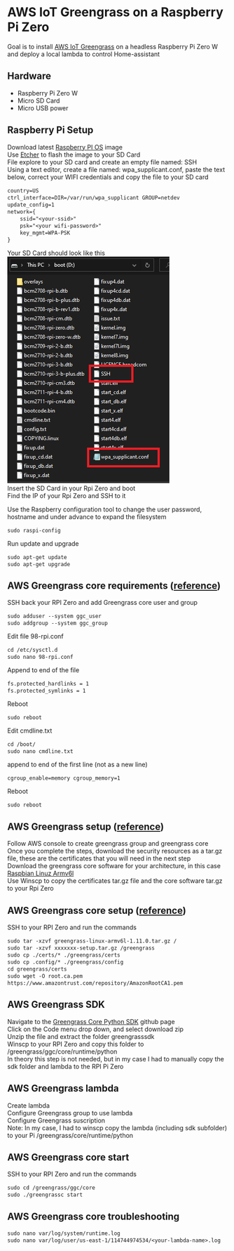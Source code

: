 # AWS IoT Greengrass on a Raspberry Pi Zero
Goal is to install [AWS IoT Greengrass](https://docs.aws.amazon.com/greengrass/latest/developerguide/quick-start.html) on a headless Raspberry Pi Zero W and deploy a local lambda to control Home-assistant

## Hardware
* Raspberry Pi Zero W<br/>
* Micro SD Card<br/>
* Micro USB power<br/>

## Raspberry Pi Setup 
Download latest [Raspberry PI OS](https://downloads.raspberrypi.org/raspios_lite_armhf_latest) image<br/>
Use [Etcher](https://www.balena.io/etcher/) to flash the image to your SD Card<br/>
File explore to your SD card and create an empty file named: SSH<br/>
Using a text editor, create a file named: wpa_supplicant.conf, paste the text below, correct your WIFI credentials
and copy the file to your SD card<br/>
```
country=US
ctrl_interface=DIR=/var/run/wpa_supplicant GROUP=netdev
update_config=1
network={
	ssid="<your-ssid>"
	psk="<your wifi-password>"
	key_mgmt=WPA-PSK
}
```
Your SD Card should look like this<br/>
![sdcard](sdcard.png)<br/>
Insert the SD Card in your Rpi Zero and boot<br/>
Find the IP of your Rpi Zero and SSH to it<br/>

Use the Raspberry configuration tool to change the user password, hostname and under advance to expand the filesystem
```
sudo raspi-config
```
Run update and upgrade
```
sudo apt-get update
sudo apt-get upgrade
```
## AWS Greengrass core requirements ([reference](https://docs.aws.amazon.com/greengrass/latest/developerguide/setup-filter.rpi.html))
SSH back your RPI Zero and add Greengrass core user and group
```
sudo adduser --system ggc_user
sudo addgroup --system ggc_group
```
Edit file 98-rpi.conf
```
cd /etc/sysctl.d
sudo nano 98-rpi.conf
```
Append to end of the file
```
fs.protected_hardlinks = 1
fs.protected_symlinks = 1
```
Reboot
```
sudo reboot
```
Edit cmdline.txt
```
cd /boot/
sudo nano cmdline.txt
```
append to end of the first line (not as a new line)
```
cgroup_enable=memory cgroup_memory=1
```
Reboot
```
sudo reboot
```
## AWS Greengrass setup ([reference](https://docs.aws.amazon.com/greengrass/latest/developerguide/gg-config.html))
Follow AWS console to create greengrass group and greengrass core<br/>
Once you complete the steps, download the security resources as a tar.gz file, these are the certificates that you will need in the next step<br/>
Download the greengrass core software for your architecture, in this case [Raspbian Linuz Armv6l](https://d1onfpft10uf5o.cloudfront.net/greengrass-core/downloads/1.11.0/greengrass-linux-armv6l-1.11.0.tar.gz)<br/>
Use Winscp to copy the certificates tar.gz file and the core software tar.gz to your Rpi Zero

## AWS Greengrass core setup ([reference](https://docs.aws.amazon.com/greengrass/latest/developerguide/gg-device-start.html))
SSH to your RPI Zero and run the commands
```
sudo tar -xzvf greengrass-linux-armv6l-1.11.0.tar.gz /
sudo tar -xzvf xxxxxxx-setup.tar.gz /greengrass
sudo cp ./certs/* ./greengrass/certs
sudo cp .config/* ./greengrass/config
cd greengrass/certs
sudo wget -O root.ca.pem https://www.amazontrust.com/repository/AmazonRootCA1.pem
```
## AWS Greengrass SDK
Navigate to the [Greengrass Core Python SDK](https://github.com/aws/aws-greengrass-core-sdk-python) github page<br/>
Click on the Code menu drop down, and select download zip<br/>
Unzip the file and extract the folder greengrasssdk<br/>
Winscp to your RPI Zero and copy this folder to /greengrass/ggc/core/runtime/python<br/>
In theory this step is not needed, but in my case I had to manually copy the sdk folder and lambda to the RPI Pi Zero
 
## AWS Greengrass lambda
Create lambda<br/>
Configure Greengrass group to use lambda<br/>
Configure Greengrass suscription<br/>
Note: In my case, I had to winscp copy the lambda (including sdk subfolder) to your Pi /greengrass/core/runtime/python<br/>

## AWS Greengrass core start
SSH to your RPI Zero and run the commands
```
sudo cd /greengrass/ggc/core
sudo ./greengrassc start
```

## AWS Greengrass core troubleshooting
```
sudo nano var/log/system/runtime.log
sudo nano var/log/user/us-east-1/114744974534/<your-lambda-name>.log
```




